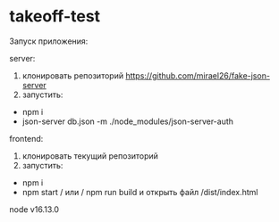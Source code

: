 # takeoff-test
Запуск приложения:

server:
1. клонировать репозиторий https://github.com/mirael26/fake-json-server
2. запустить:
- npm i
- json-server db.json -m ./node_modules/json-server-auth

frontend: 
1. клонировать текущий репозиторий
2. запустить:
- npm i
- npm start / или / npm run build и открыть файл /dist/index.html

node v16.13.0
